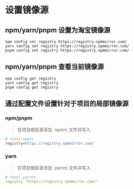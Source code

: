 # 设置镜像源

## npm/yarn/pnpm 设置为淘宝镜像源

```shell
npm config set registry https://registry.npmmirror.com/
yarn config set registry https://registry.npmmirror.com/
pnpm config set registry https://registry.npmmirror.com/
```

## npm/yarn/pnpm 查看当前镜像源

```shell
npm config get registry
yarn config get registry
pnpm config get registry
```

## 通过配置文件设置针对于项目的局部镜像源

### npm/pnpm

> 在项目根目录添加 .npmrc 文件并写入

```ini
# root/.npmrc
registry=https://registry.npmmirror.com/
```

### yarn

> 在项目根目录添加 .yarnrc 文件并写入

```yml
# root/.yarnrc
registry "https://registry.npmmirror.com/"
```
